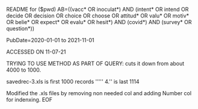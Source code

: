 README for ($pwd)
AB=((vacc* OR  inoculat*) AND (intent* OR intend OR decide OR decision OR choice OR choose OR attitud* OR valu* OR motiv* OR belie* OR expect* OR evalu* OR hesit*) AND (covid*) AND (survey* OR question*))

PubDate=2020-01-01 to 2021-11-01

ACCESSED ON 11-07-21

TRYING TO USE METHOD AS PART OF QUERY: cuts it down from about 4000 to 1000.

savedrec-3.xls is first 1000 records
'''''             4.''	is last 1114

Modified the .xls files by removing non needed col and adding Number
col for indenxing.
EOF
